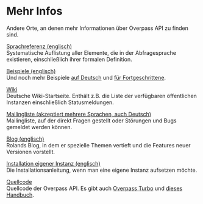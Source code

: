 Mehr Infos
==========

Andere Orte, an denen mehr Informationen über Overpass API zu finden sind.

[Sprachreferenz (englisch)](https://wiki.openstreetmap.org/wiki/Overpass_API/Overpass_QL)  
Systematische Auflistung aller Elemente, die in der Abfragesprache existieren,
einschließlich ihrer formalen Definition.

[Beispiele (englisch)](https://wiki.openstreetmap.org/wiki/Overpass_API/Overpass_API_by_Example)  
Und noch mehr Beispiele [auf Deutsch](https://wiki.openstreetmap.org/wiki/DE:Overpass_API/Overpass_API_by_Example) und [für Fortgeschrittene](https://wiki.openstreetmap.org/wiki/Overpass_API/Advanced_examples).

[Wiki](https://wiki.openstreetmap.org/wiki/DE:Overpass_API)  
Deutsche Wiki-Startseite.
Enthält z.B. die Liste der verfügbaren öffentlichen Instanzen einschließlich Statusmeldungen.

[Mailingliste (akzeptiert mehrere Sprachen, auch Deutsch)](https://listes.openstreetmap.fr/wws/info/overpass)  
Mailingliste, auf der direkt Fragen gestellt oder Störungen und Bugs gemeldet werden können.

[Blog (englisch)](https://dev.overpass-api.de/blog/)  
Rolands Blog, in dem er spezielle Themen vertieft und die Features neuer Versionen vorstellt.

[Installation eigener Instanz (englisch)](https://dev.overpass-api.de/no_frills.html)  
Die Installationsanleitung, wenn man eine eigene Instanz aufsetzen möchte.

[Quellcode](https://github.com/drolbr/Overpass-API)  
Quellcode der Overpass API. Es gibt auch [Overpass Turbo](https://github.com/tyrasd/overpass-turbo) und [dieses Handbuch](https://github.com/drolbr/overpass-doc).
